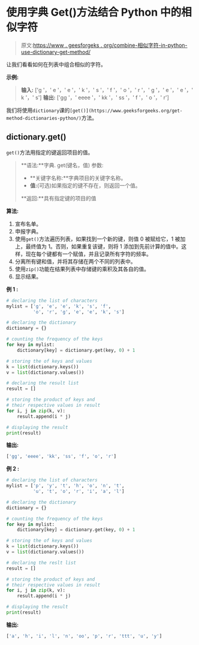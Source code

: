 # 使用字典 Get()方法结合 Python 中的相似字符

> 原文:[https://www . geesforgeks . org/combine-相似字符-in-python-use-dictionary-get-method/](https://www.geeksforgeeks.org/combine-similar-characters-in-python-using-dictionary-get-method/)

让我们看看如何在列表中组合相似的字符。

**示例:**

> **输入:** ['g '，' e '，' e '，' k '，' s '，' f '，' o '，' r '，' g '，' e '，' e '，' k '，' s']
> **输出:** ['gg '，' eeee '，' kk '，' ss '，' f '，' o '，' r']

我们将使用`dictionary`课的`[get()](https://www.geeksforgeeks.org/get-method-dictionaries-python/)`方法。

## dictionary.get()

`get()`方法用指定的键返回项目的值。

> **语法:**字典. get(键名，值)
> 参数:
> 
> *   **关键字名称:**字典项目的关键字名称。
> *   **值:**(可选)如果指定的键不存在，则返回一个值。
> 
> **返回:**具有指定键的项目的值

**算法:**

1.  宣布名单。
2.  申报字典。
3.  使用`get()`方法遍历列表，如果找到一个新的键，则值 0 被赋给它，1 被加上，最终值为 1。否则，如果重复该键，则将 1 添加到先前计算的值中。这样，现在每个键都有一个赋值，并且记录所有字符的频率。
4.  分离所有键和值，并将其存储在两个不同的列表中。
5.  使用`zip()`功能在结果列表中存储键的乘积及其各自的值。
6.  显示结果。

**例 1 :**

```py
# declaring the list of characters
mylist = ['g', 'e', 'e', 'k', 's', 'f', 
          'o', 'r', 'g', 'e', 'e', 'k', 's'] 

# declaring the dictionary
dictionary = {} 

# counting the frequency of the keys
for key in mylist: 
    dictionary[key] = dictionary.get(key, 0) + 1

# storing the of keys and values
k = list(dictionary.keys())
v = list(dictionary.values())

# declaring the result list
result = []

# storing the product of keys and 
# their respective values in result
for i, j in zip(k, v):
    result.append(i * j)

# displaying the result
print(result)
```

**输出:**

```py
['gg', 'eeee', 'kk', 'ss', 'f', 'o', 'r']
```

**例 2 :**

```py
# declaring the list of characters
mylist = ['p', 'y', 't', 'h', 'o', 'n', 't', 
          'u', 't', 'o', 'r', 'i', 'a', 'l']

# declaring the dictionary
dictionary = {} 

# counting the frequency of the keys
for key in mylist: 
    dictionary[key] = dictionary.get(key, 0) + 1

# storing the of keys and values
k = list(dictionary.keys())
v = list(dictionary.values())

# declaring the reslt list
result = []

# storing the product of keys and 
# their respective values in result
for i, j in zip(k, v):
    result.append(i * j)

# displaying the result
print(result)
```

**输出:**

```py
['a', 'h', 'i', 'l', 'n', 'oo', 'p', 'r', 'ttt', 'u', 'y']
```